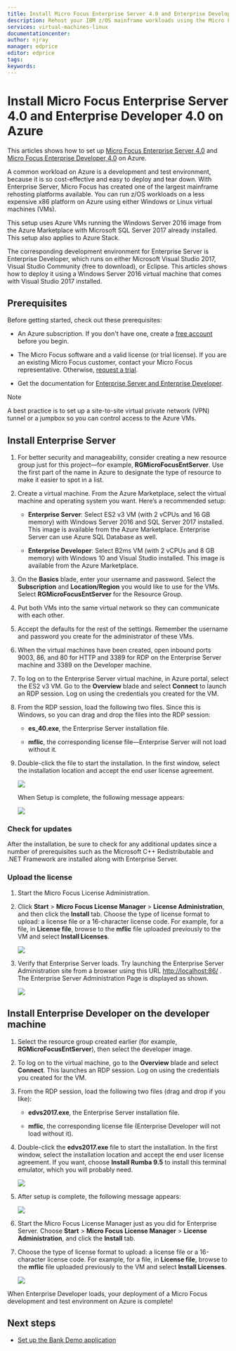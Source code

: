 ```yaml
---
title: Install Micro Focus Enterprise Server 4.0 and Enterprise Developer 4.0 on Azure | Microsoft Docs
description: Rehost your IBM z/OS mainframe workloads using the Micro Focus development and test environment on Azure virtual machines (VMs).
services: virtual-machines-linux
documentationcenter:
author: njray
manager: edprice
editor: edprice
tags:
keywords:
---
```


# Install Micro Focus Enterprise Server 4.0 and Enterprise Developer 4.0 on Azure

This articles shows how to set up [Micro Focus Enterprise Server 4.0](https://www.microfocus.com/documentation/enterprise-developer/es30/) and
[Micro Focus Enterprise Developer 4.0](https://www.microfocus.com/documentation/enterprise-developer/ed_30/) on Azure.

A common workload on Azure is a development and test environment, because it is so cost-effective and easy to deploy and tear down. With Enterprise Server, Micro Focus has created one of the largest mainframe rehosting platforms available. You can run z/OS workloads on a less expensive x86 platform on Azure using either Windows or Linux virtual machines (VMs).

This setup uses Azure VMs running the Windows Server 2016 image from the Azure Marketplace with Microsoft SQL Server 2017 already installed. This setup also applies to Azure Stack.

The corresponding development environment for Enterprise Server is Enterprise Developer, which runs on either Microsoft Visual Studio 2017, Visual Studio Community (free to download), or Eclipse. This articles shows how to deploy it using a Windows Server 2016 virtual machine that comes with Visual Studio 2017 installed.

## Prerequisites

Before getting started, check out these prerequisites:

- An Azure subscription. If you don't have one, create a [free account](https://azure.microsoft.com/free/?WT.mc_id=A261C142F) before you begin.

- The Micro Focus software and a valid license (or trial license). If you are an existing Micro Focus customer, contact your Micro Focus representative. Otherwise, [request a trial](https://www.microfocus.com/products/enterprise-suite/enterprise-server/trial/).

- Get the documentation for [Enterprise Server and Enterprise Developer](https://www.microfocus.com/documentation/enterprise-developer/#").

> [!NOTE]
> A best practice is to set up a site-to-site virtual private network (VPN) tunnel or a jumpbox so you can control access to the Azure VMs.

## Install Enterprise Server

1. For better security and manageability, consider creating a new resource group just for this project—for example, **RGMicroFocusEntServer**. Use the first part of the name in Azure to designate the type of resource to make it easier to spot in a list.

2. Create a virtual machine. From the Azure Marketplace, select the virtual machine and operating system you want. Here’s a recommended setup:

    - **Enterprise Server**: Select ES2 v3 VM (with 2 vCPUs and 16 GB memory) with Windows Server 2016 and SQL Server 2017 installed. This image is available from the Azure Marketplace. Enterprise Server can use Azure SQL Database as well.

    - **Enterprise Developer**: Select B2ms VM (with 2 vCPUs and 8 GB memory) with Windows 10 and Visual Studio installed. This image is available from the Azure Marketplace.

3. On the **Basics** blade, enter your username and password. Select the **Subscription** and **Location/Region** you would like to use for the VMs. Select **RGMicroFocusEntServer** for the Resource Group.

4. Put both VMs into the same virtual network so they can communicate with each other.

5. Accept the defaults for the rest of the settings. Remember the username and password you create for the administrator of these VMs.

6. When the virtual machines have been created, open inbound ports 9003, 86, and 80 for HTTP and 3389 for RDP on the Enterprise Server machine and 3389 on the Developer machine.

7. To log on to the Enterprise Server virtual machine, in Azure portal, select the ES2 v3 VM. Go to the **Overview** blade and select **Connect** to launch an RDP session. Log on using the credentials you created for the VM.

8. From the RDP session, load the following two files. Since this is Windows, so you can drag and drop the files into the RDP session:

    - **es\_40.exe**, the Enterprise Server installation file.

    - **mflic**, the corresponding license file—Enterprise Server will not load without it.

9. Double-click the file to start the installation. In the first window, select the installation location and accept the end user license agreement.

     ![](media/01-enterprise-server.png)

     When Setup is complete, the following message appears:

     ![](media/02-enterprise-server.png)

### Check for updates

After the installation, be sure to check for any additional updates since a number of prerequisites such as the Microsoft C++ Redistributable and .NET Framework are installed along with Enterprise Server.

### Upload the license

1. Start the Micro Focus License Administration.

2. Click **Start** \> **Micro Focus License Manager** \> **License Administration**, and then click the **Install** tab. Choose the type of license format to upload: a license file or a 16-character license code. For example, for a file, in **License file**, browse to the **mflic** file uploaded previously to the VM and select **Install Licenses**.

     ![](media/03-enterprise-server.png)

3. Verify that Enterprise Server loads. Try launching the Enterprise Server Administration site from a browser using this URL <http://localhost:86/> . The Enterprise Server Administration Page is displayed as shown.

     ![](media/04-enterprise-admin.png)

## Install Enterprise Developer on the developer machine

1. Select the resource group created earlier (for example, **RGMicroFocusEntServer**), then select the developer image.

2. To log on to the virtual machine, go to the **Overview** blade and select **Connect**. This launches an RDP session. Log on using the credentials you created for the VM.

3. From the RDP session, load the following two files (drag and drop if you like):

    - **edvs2017.exe**, the Enterprise Server installation file.

    - **mflic**, the corresponding license file (Enterprise Developer will not load without it).

4. Double-click the **edvs2017.exe** file to start the installation. In the first window, select the installation location and accept the end user license agreement. If you want, choose **Install Rumba 9.5** to install this terminal emulator, which you will probably need.

     ![](media/04-enterprise-server.png)

5. After setup is complete, the following message appears:

     ![](media/05-enterprise-server.png)

6. Start the Micro Focus License Manager just as you did for Enterprise Server. Choose **Start** \> **Micro Focus License Manager** \> **License Administration**, and click the **Install** tab.

7. Choose the type of license format to upload: a license file or a 16-character license code. For example, for a file, in **License file**, browse to the **mflic** file uploaded previously to the VM and select **Install Licenses**.

     ![](/edia/07-enterprise-server.png)

When Enterprise Developer loads, your deployment of a Micro Focus development and test environment on Azure is complete!

## Next steps

- [Set up the Bank Demo application](./demo.md)
